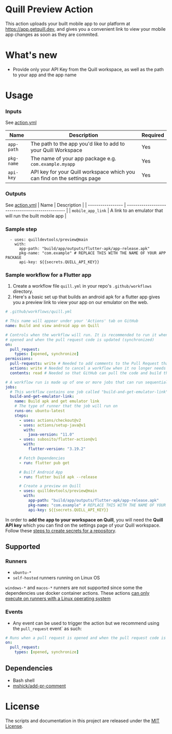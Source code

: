# Quill Preview Action

This action uploads your built mobile app to our platform at https://app.getquill.dev, and gives you a convenient link
to view your mobile app changes as soon as they are commited.

# What's new

- Provide only your API Key from the Quill workspace, as well as the path to your app and the app name

# Usage

### Inputs

See [action.yml](action.yml)

| Name       | Description                                                              | Required |
| ---------- | ------------------------------------------------------------------------ | -------- |
| `app-path` | The path to the app you'd like to add to your Quill Workspace            | Yes      |
| `pkg-name` | The name of your app package e.g. `com.example.myapp`                    | Yes      |
| `api-key`  | API key for your Quill workspace which you can find on the settings page | Yes      |

### Outputs

See [action.yml](action.yml)
| Name | Description |
| ----------------- | ------------------------------------------------ |
| `mobile_app_link` | A link to an emulator that will run the built mobile app |

### Sample step

```
  - uses: quilldevtools/preview@main
    with:
      app-path: "build/app/outputs/flutter-apk/app-release.apk"
      pkg-name: "com.example" # REPLACE THIS WITH THE NAME OF YOUR APP PACKAGE
      api-key: ${{secrets.QUILL_API_KEY}}
```

### Sample workflow for a Flutter app

1. Create a workflow file `quill.yml` in your repo's `.github/workflows` directory.
2. Here's a basic set up that builds an android apk for a flutter app gives you a preview link to view your app on our
   emulator on the web.

```yaml
# .github/workflows/quill.yml

# This name will appear under your 'Actions' tab on GitHub
name: Build and view android app on Quill

# Controls when the workflow will run. It is recommended to run it when a pull request is
# opened and when the pull request code is updated (synchronized)
on:
  pull_request:
    types: [opened, synchronize]
permissions:
  pull-requests: write # Needed to add comments to the Pull Request that triggered the build
  actions: write # Needed to cancel a workflow when it no longer needs to run
  contents: read # Needed so that GitHub can pull the code and build the app

# A workflow run is made up of one or more jobs that can run sequentially or in parallel.
jobs:
  # This workflow contains one job called "build-and-get-emulator-link"
  build-and-get-emulator-link:
    name: Build apk and get emulator link
    # The type of runner that the job will run on
    runs-on: ubuntu-latest
    steps:
      - uses: actions/checkout@v2
      - uses: actions/setup-java@v1
        with:
          java-version: "11.0"
      - uses: subosito/flutter-action@v1
        with:
          flutter-version: "3.19.2"

      # Fetch Dependencies
      - run: flutter pub get

      # Builf Android App
      - run: flutter build apk --release

      # Create a preview on Quill
      - uses: quilldevtools/preview@main
        with:
          app-path: "build/app/outputs/flutter-apk/app-release.apk"
          pkg-name: "com.example" # REPLACE THIS WITH THE NAME OF YOUR APP PACKAGE
          api-key: ${{secrets.QUILL_API_KEY}}
```

In order to **add the app to your workspace on Quill**, you will need the **Quill API key** which you can find on the settings page of your Quill workspace. Follow these [steps to create secrets for a repository](https://docs.github.com/en/actions/security-guides/using-secrets-in-github-actions?tool=webui#creating-secrets-for-a-repository).

## Supported

### Runners

- `ubuntu-*`
- `self-hosted` runners running on Linux OS

`windows-*` and `macos-*` runners are not supported since some the dependencies use docker container actions.
These actions [can only execute on runners with a Linux operating system](https://docs.github.com/en/actions/creating-actions/about-custom-actions#docker-container-actions)

### Events

- Any event can be used to trigger the action but we recommend using the `pull_request` event` as such:

```yaml
# Runs when a pull request is opened and when the pull request code is updated (synchronized)
on:
  pull_request:
    types: [opened, synchronize]
```

## Dependencies

- Bash shell
- [mshick/add-pr-comment](https://github.com/mshick/add-pr-comment)

# License

The scripts and documentation in this project are released under the [MIT License](LICENSE).
